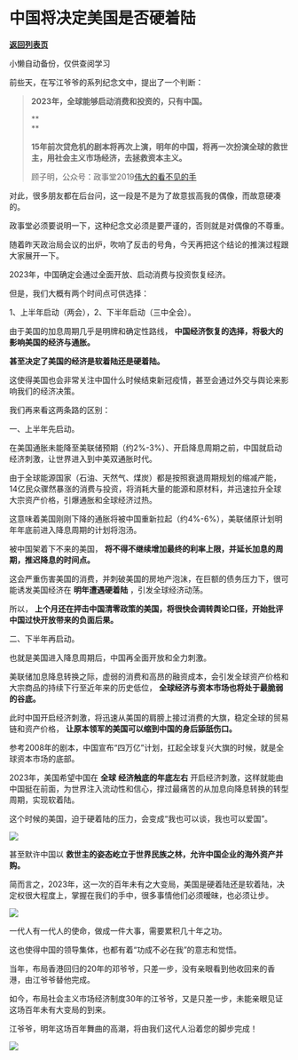# 中国将决定美国是否硬着陆

[**返回列表页**](/gzh/政事堂2019)

小懒自动备份，仅供查阅学习

前些天，在写江爷爷的系列纪念文中，提出了一个判断：

>  **2023年，全球能够启动消费和投资的，只有中国。**
>
>  **  
> **
>
>  **15年前次贷危机的剧本将再次上演，明年的中国，将再一次扮演全球的救世主，用社会主义市场经济，去拯救资本主义。**
>
>
> 顾子明，公众号：政事堂2019[伟大的看不见的手](http://mp.weixin.qq.com/s?__biz=MzAwMzU1ODAwOQ==&mid=2650392576&idx=1&sn=c061e9ef4acb19aa84bb3cf7a55721d5&chksm=83343716b443be002f5c60a7c0989e4a4064247c54c2b4ca9070f485bb6f2ed829e245d50e8d#rd)

对此，很多朋友都在后台问，这一段是不是为了故意拔高我的偶像，而故意硬凑的。  

政事堂必须要说明一下，这种纪念文必须是要严谨的，否则就是对偶像的不尊重。

随着昨天政治局会议的出炉，吹响了反击的号角，今天再把这个结论的推演过程跟大家展开一下。

2023年，中国确定会通过全面开放、启动消费与投资恢复经济。

但是，我们大概有两个时间点可供选择：

1、上半年启动（两会），2、下半年启动（三中全会）。  

由于美国的加息周期几乎是明牌和确定性路线， **中国经济恢复的选择，将极大的影响美国的经济与通胀。**

 **甚至决定了美国的经济是软着陆还是硬着陆。**

这使得美国也会非常关注中国什么时候结束新冠疫情，甚至会通过外交与舆论来影响我们的经济决策。

我们再来看这两条路的区别：  

一、上半年先启动。

在美国通胀未能降至美联储预期（约2%-3%）、开启降息周期之前，中国就启动经济刺激，让世界进入到中美双通胀时代。

由于全球能源国家（石油、天然气、煤炭）都是按照衰退周期规划的缩减产能，14亿民众骤然暴涨的消费与投资，将消耗大量的能源和原材料，并迅速拉升全球大宗资产价格，引爆通胀和全球经济过热。

这意味着美国刚刚下降的通胀将被中国重新拉起（约4%-6%），美联储原计划明年年底前进入降息周期的计划将泡汤。

被中国架着下不来的美国， **将不得不继续增加最终的利率上限，并延长加息的周期，推迟降息的时间点。**  

这会严重伤害美国的消费，并刺破美国的房地产泡沫，在巨额的债务压力下，很可能诱发美国经济在 **明年遭遇硬着陆** ，引发全球经济动荡。  

所以， **上个月还在抨击中国清零政策的美国，将很快会调转舆论口径，开始批评中国过快开放带来的负面后果。**

二、下半年再启动。

也就是美国进入降息周期后，中国再全面开放和全力刺激。

美联储加息降息转换之际，虚弱的消费和高昂的融资成本，会引发全球资产价格和大宗商品的持续下行至近年来的历史低位，
**全球经济与资本市场也将处于最脆弱的谷底。**  

此时中国开启经济刺激，将迅速从美国的肩膀上接过消费的大旗，稳定全球的贸易链和资产价格， **让原本领军的美国可以缩到中国的身后舔舐伤口。**  

参考2008年的剧本，中国宣布“四万亿”计划，扛起全球复兴大旗的时候，就是全球资本市场的底部。

2023年，美国希望中国在 **全球** **经济触底的年底左右**
开启经济刺激，这样就能由中国挺在前面，为世界注入流动性和信心，撑过最痛苦的从加息向降息转换的转型周期，实现软着陆。

这个时候的美国，迫于硬着陆的压力，会变成“我也可以谈，我也可以爱国”。  

![](https://mmbiz.qpic.cn/mmbiz_jpg/rxhS23yu8cP1zC1sicL9A6cMNdP6qKWtsnaCic8X4tf8DJNBd4dK3YJqtWDfWJGUhZdRyibORws5HicgZZetgdx4Dw/640?wx_fmt=jpeg)

甚至默许中国以 **救世主的姿态屹立于世界民族之林，允许中国企业的海外资产并购。**

简而言之，2023年，这一次的百年未有之大变局，美国是硬着陆还是软着陆，决定权很大程度上，掌握在我们的手中，很多事情他们必须暧昧，也必须让步。

![](https://mmbiz.qpic.cn/mmbiz_jpg/rxhS23yu8cP1zC1sicL9A6cMNdP6qKWtsECSeeNT8ekUVPWfyhklz4lL6tnyY4xLjNcL6ibuxKFeB0SH986ib0DOw/640?wx_fmt=jpeg)

一代人有一代人的使命，做成一件大事，需要累积几十年之功。

这也使得中国的领导集体，也都有着“功成不必在我”的意志和觉悟。

当年，布局香港回归的20年的邓爷爷，只差一步，没有亲眼看到他收回来的香港，由江爷爷替他完成。

如今，布局社会主义市场经济制度30年的江爷爷，又是只差一步，未能亲眼见证这场百年未有大变局的到来。

江爷爷，明年这场百年舞曲的高潮，将由我们这代人沿着您的脚步完成！  

![](https://mmbiz.qpic.cn/mmbiz_png/rxhS23yu8cP1zC1sicL9A6cMNdP6qKWtsfKjfVicbYHO9neLyDZKXHcIGKT1Ga87JnP15uGthZC5fqnJXVuaHUyA/640?wx_fmt=png)

